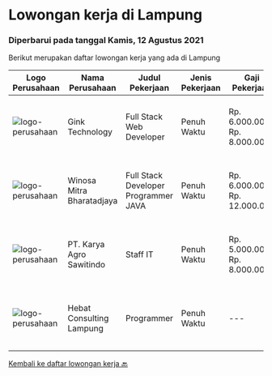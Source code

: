 
  # Lowongan kerja di Lampung

  ### Diperbarui pada tanggal Kamis, 12 Agustus 2021

  Berikut merupakan daftar lowongan kerja yang ada di Lampung

  |Logo Perusahaan | Nama Perusahaan | Judul Pekerjaan | Jenis Pekerjaan | Gaji Pekerjaan | Lokasi | Deskripsi | Tanggal diunggah | Pranala |
  | -------------- | --------------- | --------------- | --------- | --------- | -------------- | ------- | ----------- | ----------- |
  |![logo-perusahaan](https://image-service-cdn.seek.com.au/7db9ae711c4d51b5f3a283b3c8d704bd9502124a/ee4dce1061f3f616224767ad58cb2fc751b8d2dc)|Gink Technology|Full Stack Web Developer|Penuh Waktu|Rp. 6.000.000-Rp. 8.000.000|Bandar Lampung|Candidate must possess at least Bachelor's Degree in Engineering (Computer/Telecommunication), Computer Science/Information Technology, Computer...|Rabu, 11 Agustus 2021|https://www.jobstreet.co.id/id/job/full-stack-web-developer-3586809?token=0~c9f83a91-2d93-4b0f-a83c-eeecdcf70fb9&sectionRank=1&jobId=jobstreet-id-job-3586809|
|![logo-perusahaan](https://image-service-cdn.seek.com.au/cd823704551af28e73a2059691a6e200c86b8a5f/ee4dce1061f3f616224767ad58cb2fc751b8d2dc)|Winosa Mitra Bharatadjaya|Full Stack Developer Programmer JAVA|Penuh Waktu|Rp. 6.000.000-Rp. 12.000.000|Lampung|Winosa Mitra is a young and fast growing Business consultancy and software development company based in Bandar Lampung. We are expanding and are...|Minggu, 08 Agustus 2021|https://www.jobstreet.co.id/id/job/full-stack-developer-programmer-java-3589106?token=0~c9f83a91-2d93-4b0f-a83c-eeecdcf70fb9&sectionRank=2&jobId=jobstreet-id-job-3589106|
|![logo-perusahaan](https://image-service-cdn.seek.com.au/ad58c314dd19e71b60a647bb466a293d3d40dc6a/ee4dce1061f3f616224767ad58cb2fc751b8d2dc)|PT. Karya Agro Sawitindo|Staff IT|Penuh Waktu|Rp. 5.000.000-Rp. 8.000.000|Bandar Lampung|• Minimal Sarjana di Teknik informatika• Setidaknya memiliki 2 tahun pengalaman• Mampu mendesain, membangun dan melakukan testing terhadap modul-modul...|Kamis, 22 Juli 2021|https://www.jobstreet.co.id/id/job/staff-it-3583119?token=0~c9f83a91-2d93-4b0f-a83c-eeecdcf70fb9&sectionRank=3&jobId=jobstreet-id-job-3583119|
|![logo-perusahaan](https://us.123rf.com/450wm/pavelstasevich/pavelstasevich1811/pavelstasevich181101027/112815900-stock-vector-no-image-available-icon-flat-vector.jpg?ver=6)|Hebat Consulting Lampung|Programmer|Penuh Waktu|---|Bandar Lampung|Kualifikasi: Maksimal Usia 35 tahun Lulusan SMK atau S1 Teknik Informatika / Sistem Komputer Menguasai : Php Native, Php Framework (Minimal CI3),...|Sabtu, 17 Juli 2021|https://www.jobstreet.co.id/id/job/programmer-3580218?token=0~c9f83a91-2d93-4b0f-a83c-eeecdcf70fb9&sectionRank=4&jobId=jobstreet-id-job-3580218|


  [Kembali ke daftar lowongan kerja 🔙](../README.md#daftar-lowongan-kerja)
  